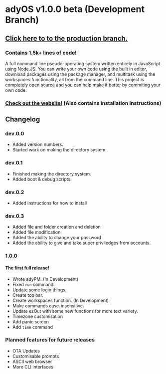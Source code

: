 # adyOS v1.0.0 beta (Development Branch)

## [Click here to to the production branch.](https://git.ady.best/tree/prod)

### Contains 1.5k+ lines of code!

A full command line pseudo-operating system written entirely in JavaScript using Node.JS. You can write your own code using the built in editor, download packages using the package manager, and multitask using the workspaces functionality, all from the command line. This project is completely open source and you can help make it better by commiting your own code.

### [Check out the website!](https://ady.best/) (Also contains installation instructions)

## Changelog

### dev.0.0

- Added version numbers.
- Started work on making the directory system.

### dev.0.1

- Finished making the directory system.
- Added boot & debug scripts.

### dev.0.2

- Added instructions for how to install

### dev.0.3

- Added file and folder creation and deletion
- Added file modification
- Added the ability to change your password
- Added the ability to give and take super priviledges from accounts.

### 1.0.0

#### The first full release!

- Wrote adyPM. (In Development)
- Fixed `run` command.
- Update some login things.
- Create top bar.
- Create workspaces function. (In Development)
- Make commands case-insensitive.
- Update ezOut with some new functions for more text variety.
- Timezone customisation
- Add panic screen
- Add `time` command

### Planned features for future releases

- OTA Updates
- Customisable prompts
- ASCII web browser
- More CLI interfaces
